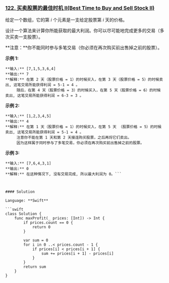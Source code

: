 ### [122\. 买卖股票的最佳时机 II(Best Time to Buy and Sell Stock II)](https://leetcode-cn.com/problems/best-time-to-buy-and-sell-stock-ii/description/)



给定一个数组，它的第 _i_ 个元素是一支给定股票第 _i_ 天的价格。

设计一个算法来计算你所能获取的最大利润。你可以尽可能地完成更多的交易（多次买卖一支股票）。

**注意：**你不能同时参与多笔交易（你必须在再次购买前出售掉之前的股票）。

**示例 1:**

```
**输入:** [7,1,5,3,6,4]
**输出:** 7
**解释:** 在第 2 天（股票价格 = 1）的时候买入，在第 3 天（股票价格 = 5）的时候卖出, 这笔交易所能获得利润 = 5-1 = 4 。
     随后，在第 4 天（股票价格 = 3）的时候买入，在第 5 天（股票价格 = 6）的时候卖出, 这笔交易所能获得利润 = 6-3 = 3 。
```

**示例 2:**

```
**输入:** [1,2,3,4,5]
**输出:** 4
**解释:** 在第 1 天（股票价格 = 1）的时候买入，在第 5 天 （股票价格 = 5）的时候卖出, 这笔交易所能获得利润 = 5-1 = 4 。
     注意你不能在第 1 天和第 2 天接连购买股票，之后再将它们卖出。
     因为这样属于同时参与了多笔交易，你必须在再次购买前出售掉之前的股票。
```

**示例 3:**

```
**输入:** [7,6,4,3,1]
**输出:** 0
**解释:** 在这种情况下, 没有交易完成, 所以最大利润为 0。```



#### Solution

Language: **Swift**

```swift
class Solution {
    func maxProfit(_ prices: [Int]) -> Int {
        if prices.count == 0 {
            return 0
        }
        
        var sum = 0
        for i in 0 ..< prices.count - 1 {
            if prices[i] < prices[i + 1] {
                sum += prices[i + 1] - prices[i]
            }
        }
        return sum
    }
}
```